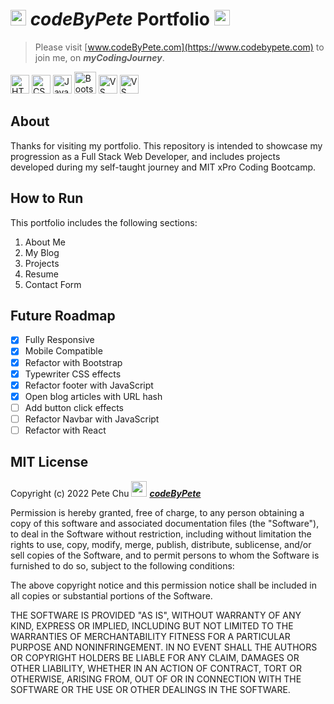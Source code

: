 # <img src='https://www.codebypete.com/pics/pharma2code_icon.gif' alt='codeByPete logo' width='25'> ***codeByPete*** **Portfolio** <img src='https://www.codebypete.com/pics/about/mitxPro_logoStacked.jpg' alt='MIT xPro logo' width='25'>

>Please visit [www.codeByPete.com](https://www.codebypete.com) to join me, on ***myCodingJourney***.  

<img src='https://www.codebypete.com/pics/about/html5_logo.gif' alt='HTML5 logo' width='30'> <img src='https://www.codebypete.com/pics/about/css3_logo.gif' alt='CSS3 logo' width='30'> <img src='https://www.codebypete.com/pics/about/javascript_logo.gif' alt='JavaScript logo' width='30'> <img src='https://www.codebypete.com/pics/about/bootstrap-logo.svg' alt='Bootstrap logo' width='35'> <img src='https://www.codebypete.com/pics/about/gitLogoOrangeRed.png' alt='VS Code logo' width='30'> <img src='https://www.codebypete.com/pics/about/vsCodeLogo.png' alt='VS Code logo' width='30'>

## About
Thanks for visiting my portfolio. This repository is intended to showcase my progression as a Full Stack Web Developer, and includes projects developed during my self-taught journey and MIT xPro Coding Bootcamp.

## How to Run


This portfolio includes the following sections:
1. About Me
2. My Blog
3. Projects
4. Resume
5. Contact Form

## Future Roadmap
- [x] Fully Responsive
- [x] Mobile Compatible
- [x] Refactor with Bootstrap
- [x] Typewriter CSS effects
- [x] Refactor footer with JavaScript
- [x] Open blog articles with URL hash
- [ ] Add button click effects
- [ ] Refactor Navbar with JavaScript
- [ ] Refactor with React

## MIT License

Copyright (c) 2022 Pete Chu <img src='https://www.codebypete.com/pics/pharma2code_icon.gif' alt='codeByPete logo' width='25'> ***[codeByPete](https://www.codebypete.com/)***

Permission is hereby granted, free of charge, to any person obtaining a copy of this software and associated documentation files (the "Software"), to deal in the Software without restriction, including without limitation the rights to use, copy, modify, merge, publish, distribute, sublicense, and/or sell copies of the Software, and to permit persons to whom the Software is furnished to do so, subject to the following conditions:

The above copyright notice and this permission notice shall be included in all copies or substantial portions of the Software.

THE SOFTWARE IS PROVIDED "AS IS", WITHOUT WARRANTY OF ANY KIND, EXPRESS OR IMPLIED, INCLUDING BUT NOT LIMITED TO THE WARRANTIES OF MERCHANTABILITY FITNESS FOR A PARTICULAR PURPOSE AND NONINFRINGEMENT. IN NO EVENT SHALL THE AUTHORS OR COPYRIGHT HOLDERS BE LIABLE FOR ANY CLAIM, DAMAGES OR OTHER LIABILITY, WHETHER IN AN ACTION OF CONTRACT, TORT OR OTHERWISE, ARISING FROM, OUT OF OR IN CONNECTION WITH THE SOFTWARE OR THE USE OR OTHER DEALINGS IN THE SOFTWARE.
